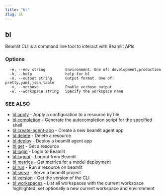 ```yaml
---
title: "bl"
slug: bl
---
```

## bl

Beamlit CLI is a command line tool to interact with Beamlit APIs.

### Options

```
  -e, --env string         Environment. One of: development,production
  -h, --help               help for bl
  -o, --output string      Output format. One of: pretty,yaml,json,table
  -v, --verbose            Enable verbose output
  -w, --workspace string   Specify the workspace name
```

### SEE ALSO

* [bl apply](bl_apply.md)	 - Apply a configuration to a resource by file
* [bl completion](bl_completion.md)	 - Generate the autocompletion script for the specified shell
* [bl create-agent-app](bl_create-agent-app.md)	 - Create a new beamlit agent app
* [bl delete](bl_delete.md)	 - Delete a resource
* [bl deploy](bl_deploy.md)	 - Deploy a beamlit agent app
* [bl get](bl_get.md)	 - Get a resource
* [bl login](bl_login.md)	 - Login to Beamlit
* [bl logout](bl_logout.md)	 - Logout from Beamlit
* [bl metrics](bl_metrics.md)	 - Get metrics for a model deployment
* [bl run](bl_run.md)	 - Run a resource on beamlit
* [bl serve](bl_serve.md)	 - Serve a beamlit project
* [bl version](bl_version.md)	 - Get the version of the CLI
* [bl workspaces](bl_workspaces.md)	 - List all workspaces with the current workspace highlighted, set optionally a new current workspace and environment

